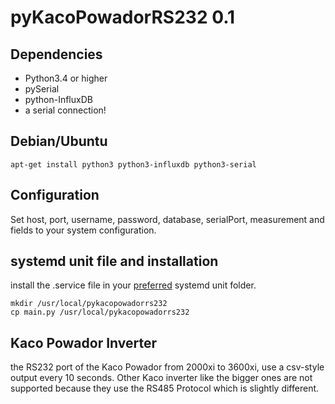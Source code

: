 # pyKacoPowadorRS232 0.1

## Dependencies
- Python3.4 or higher
- pySerial
- python-InfluxDB
- a serial connection!

## Debian/Ubuntu
```shell
apt-get install python3 python3-influxdb python3-serial
```



## Configuration
Set host, port, username, password, database, serialPort, measurement and fields to your system configuration.

## systemd unit file and installation
install the .service file in your [preferred](https://www.freedesktop.org/software/systemd/man/systemd.unit.html#User%20Unit%20Search%20Path) systemd unit folder.

```shell
mkdir /usr/local/pykacopowadorrs232
cp main.py /usr/local/pykacopowadorrs232
```


## Kaco Powador Inverter

the RS232 port of the Kaco Powador from 2000xi to 3600xi, use a csv-style output every 10 seconds.
Other Kaco inverter like the bigger ones are not supported because they use the RS485 Protocol which is slightly different.
